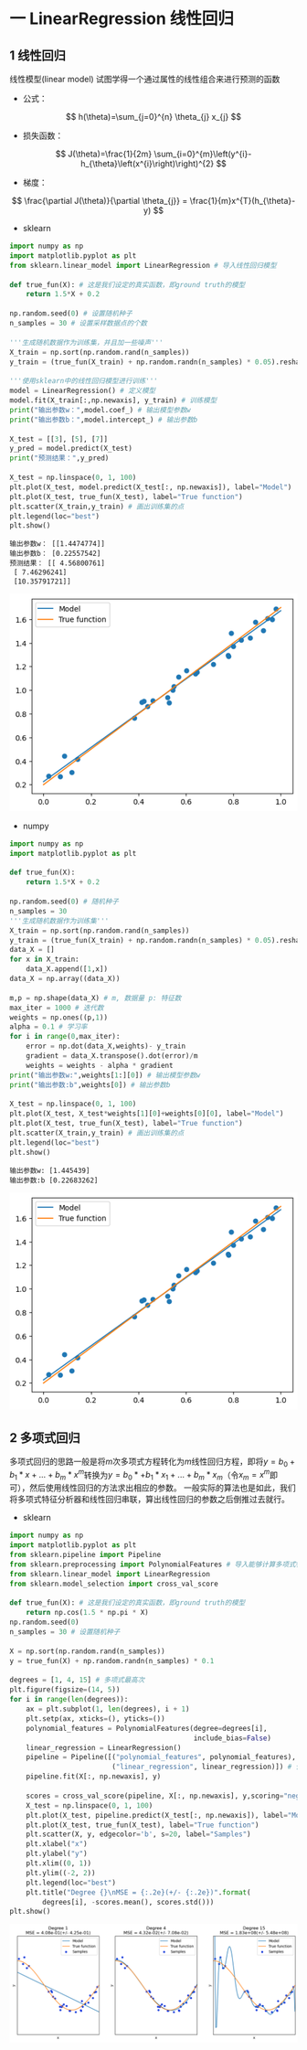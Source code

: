 # 一 LinearRegression 线性回归

## 1 线性回归

线性模型(linear model) 试图学得一个通过属性的线性组合来进行预测的函数

- 公式：

$$    
h(\theta)=\sum_{j=0}^{n} \theta_{j} x_{j}
$$

- 损失函数：

$$    
J(\theta)=\frac{1}{2m} \sum_{i=0}^{m}\left(y^{i}-h_{\theta}\left(x^{i}\right)\right)^{2}
$$

- 梯度：

$$
\frac{\partial J(\theta)}{\partial \theta_{j}} = \frac{1}{m}x^{T}(h_{\theta}-y)
$$

- sklearn


```python
import numpy as np
import matplotlib.pyplot as plt 
from sklearn.linear_model import LinearRegression # 导入线性回归模型

def true_fun(X): # 这是我们设定的真实函数，即ground truth的模型
    return 1.5*X + 0.2

np.random.seed(0) # 设置随机种子
n_samples = 30 # 设置采样数据点的个数

'''生成随机数据作为训练集，并且加一些噪声'''
X_train = np.sort(np.random.rand(n_samples)) 
y_train = (true_fun(X_train) + np.random.randn(n_samples) * 0.05).reshape(n_samples,1)

'''使用sklearn中的线性回归模型进行训练'''
model = LinearRegression() # 定义模型
model.fit(X_train[:,np.newaxis], y_train) # 训练模型
print("输出参数w：",model.coef_) # 输出模型参数w
print("输出参数b：",model.intercept_) # 输出参数b

X_test = [[3], [5], [7]]
y_pred = model.predict(X_test)
print("预测结果：",y_pred)

X_test = np.linspace(0, 1, 100)
plt.plot(X_test, model.predict(X_test[:, np.newaxis]), label="Model")
plt.plot(X_test, true_fun(X_test), label="True function")
plt.scatter(X_train,y_train) # 画出训练集的点
plt.legend(loc="best")
plt.show()
```

    输出参数w： [[1.4474774]]
    输出参数b： [0.22557542]
    预测结果： [[ 4.56800761]
     [ 7.46296241]
     [10.35791721]]



    
![png](ch01-LinearRegression_files/ch01-LinearRegression_5_1.png)
    


- numpy


```python
import numpy as np
import matplotlib.pyplot as plt

def true_fun(X):
    return 1.5*X + 0.2

np.random.seed(0) # 随机种子
n_samples = 30
'''生成随机数据作为训练集'''
X_train = np.sort(np.random.rand(n_samples)) 
y_train = (true_fun(X_train) + np.random.randn(n_samples) * 0.05).reshape(n_samples,1)
data_X = []
for x in X_train:
    data_X.append([1,x])
data_X = np.array((data_X))

m,p = np.shape(data_X) # m, 数据量 p: 特征数
max_iter = 1000 # 迭代数
weights = np.ones((p,1))  
alpha = 0.1 # 学习率
for i in range(0,max_iter):
    error = np.dot(data_X,weights)- y_train
    gradient = data_X.transpose().dot(error)/m
    weights = weights - alpha * gradient
print("输出参数w:",weights[1:][0]) # 输出模型参数w
print("输出参数:b",weights[0]) # 输出参数b

X_test = np.linspace(0, 1, 100)
plt.plot(X_test, X_test*weights[1][0]+weights[0][0], label="Model") 
plt.plot(X_test, true_fun(X_test), label="True function")
plt.scatter(X_train,y_train) # 画出训练集的点
plt.legend(loc="best")
plt.show()
```

    输出参数w: [1.445439]
    输出参数:b [0.22683262]



    
![png](ch01-LinearRegression_files/ch01-LinearRegression_7_1.png)
    


## 2 多项式回归

多项式回归的思路一般是将$m$次多项式方程转化为$m$线性回归方程，即将$y=b_0+b_1*x+...+b_m*x^m$转换为$y=b_0*+b_1*x_1+...+b_m*x_m$（令$x_m=x^m$即可），然后使用线性回归的方法求出相应的参数。
一般实际的算法也是如此，我们将多项式特征分析器和线性回归串联，算出线性回归的参数之后倒推过去就行。

- sklearn


```python
import numpy as np
import matplotlib.pyplot as plt
from sklearn.pipeline import Pipeline
from sklearn.preprocessing import PolynomialFeatures # 导入能够计算多项式特征的类
from sklearn.linear_model import LinearRegression
from sklearn.model_selection import cross_val_score

def true_fun(X): # 这是我们设定的真实函数，即ground truth的模型
    return np.cos(1.5 * np.pi * X)
np.random.seed(0)
n_samples = 30 # 设置随机种子

X = np.sort(np.random.rand(n_samples)) 
y = true_fun(X) + np.random.randn(n_samples) * 0.1

degrees = [1, 4, 15] # 多项式最高次
plt.figure(figsize=(14, 5))
for i in range(len(degrees)):
    ax = plt.subplot(1, len(degrees), i + 1)
    plt.setp(ax, xticks=(), yticks=())
    polynomial_features = PolynomialFeatures(degree=degrees[i],
                                             include_bias=False)
    linear_regression = LinearRegression()
    pipeline = Pipeline([("polynomial_features", polynomial_features),
                         ("linear_regression", linear_regression)]) # 使用pipline串联模型
    pipeline.fit(X[:, np.newaxis], y)
    
    scores = cross_val_score(pipeline, X[:, np.newaxis], y,scoring="neg_mean_squared_error", cv=10) # 使用交叉验证
    X_test = np.linspace(0, 1, 100)
    plt.plot(X_test, pipeline.predict(X_test[:, np.newaxis]), label="Model")
    plt.plot(X_test, true_fun(X_test), label="True function")
    plt.scatter(X, y, edgecolor='b', s=20, label="Samples")
    plt.xlabel("x")
    plt.ylabel("y")
    plt.xlim((0, 1))
    plt.ylim((-2, 2))
    plt.legend(loc="best")
    plt.title("Degree {}\nMSE = {:.2e}(+/- {:.2e})".format(
        degrees[i], -scores.mean(), scores.std()))
plt.show()
```


    
![png](ch01-LinearRegression_files/ch01-LinearRegression_11_0.png)
    

